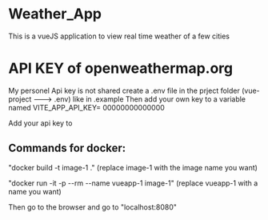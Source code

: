 # Weather_App
This is a vueJS application to view real time weather of a few cities

<h1> API KEY of openweathermap.org </h1>
My personel Api key is not shared 
create a .env file in the prject folder (vue-project  ---> .env) like in .example
Then add your own key to a variable named 
VITE_APP_API_KEY= 00000000000000

<!-- replace 00000000000000 with api key  -->
Add your api key to

<h2>Commands for docker:</h2>

"docker build -t image-1 ."
(replace image-1 with the image name you want)

"docker run -it -p --rm --name vueapp-1 image-1"
(replace vueapp-1 with a name you want)

Then go to the browser and go to "localhost:8080" 
